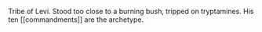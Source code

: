 Tribe of Levi. Stood too close to a burning bush, tripped on tryptamines. His ten [[commandments]] are the archetype.